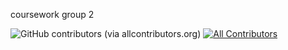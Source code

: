 coursework group 2

![GitHub contributors (via allcontributors.org)](https://img.shields.io/github/all-contributors/thar-htet-nyan/coursework-group2/master)
[![All Contributors](https://img.shields.io/github/all-contributors/thar-htet-nyan/coursework-group2?color=ee8449&style=flat-square)](#contributors)
